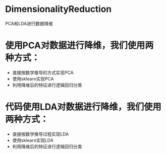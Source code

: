 # DimensionalityReduction
PCA和LDA进行数据降维
# 使用PCA对数据进行降维，我们使用两种方式：
* 直接按数学推导的方式实现PCA
* 使用sklearn实现PCA
* 利用降维后的特征进行逻辑回归分类
# 代码使用LDA对数据进行降维，我们使用两种方式：
* 直接按数学推导过程实现LDA
* 使用sklearn实现LDA
* 利用降维后的特征进行逻辑回归分类

